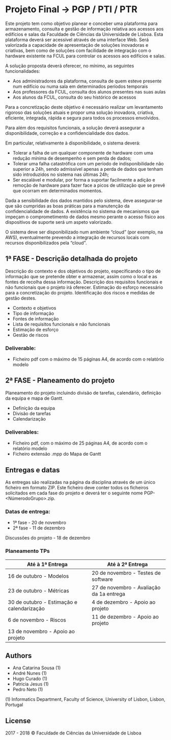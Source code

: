 # Projeto Final -> PGP / PTI / PTR
Este projeto tem como objetivo planear e conceber uma plataforma para armazenamento, consulta e gestão de informação relativa aos acessos aos edifícios e salas da Faculdade de Ciências da Universidade de Lisboa. Esta plataforma deverá ser acessível através de uma interface Web. Será valorizada a capacidade de apresentação de soluções inovadoras e criativas, bem como de soluções com facilidade de integração com o hardware existente na FCUL para controlar os acessos aos edifícios e salas.

A solução proposta deverá oferecer, no mínimo, as seguintes funcionalidades:
* Aos administradores da plataforma, consulta de quem esteve presente num edifício ou numa sala em determinados períodos temporais
* Aos professores da FCUL, consulta dos alunos presentes nas suas aulas
* Aos alunos da FCUL, consulta do seu histórico de acessos

Para a concretização deste objetivo é necessário realizar um levantamento rigoroso das soluções atuais e propor uma solução inovadora, criativa, eficiente, integrada, rápida e segura para todos os processos envolvidos.

Para além dos requisitos funcionais, a solução deverá assegurar a disponibilidade, correção e a confidencialidade dos dados.

Em particular, relativamente à disponibilidade, o sistema deverá:
* Tolerar a falha de um qualquer componente de hardware com uma redução mínima de desempenho e sem perda de dados;
* Tolerar uma falha catastrófica com um período de indisponibilidade não superior a 24h, sendo admissível apenas a perda de dados que tenham sido introduzidos no sistema nas últimas 24h;
* Ser escalável e modular, por forma a suportar facilmente a adição e remoção de hardware para fazer face a picos de utilização que se prevê que ocorram em determinados momentos.

Dada a sensibilidade dos dados mantidos pelo sistema, deve assegurar-se que são cumpridas as boas práticas para a manutenção da confidencialidade de dados. A existência no sistema de mecanismos que impeçam o comprometimento de dados mesmo perante o acesso físico aos dispositivos de suporte será um aspeto valorizado.

O sistema deve ser disponibilizado num ambiente “cloud” (por exemplo, na AWS), eventualmente prevendo a integração de recursos locais com recursos disponibilizados pela “cloud".

## 1ª FASE - Descrição detalhada do projeto
Descrição do contexto e dos objetivos do projeto, especificando o tipo de informação que se pretende obter e armazenar, assim como o local e as fontes de recolha dessa informação. Descrição dos requisitos funcionais e não funcionais que o projeto irá oferecer. Estimação do esforço necessário para a concretização do projeto. Identificação dos riscos e medidas de gestão destes.

* Contexto e objetivos 
* Tipo de informação 
* Fontes de informação
* Lista de requisitos funcionais e não funcionais
* Estimação de esforço
* Gestão de riscos

### Deliverable:
* Ficheiro pdf com o máximo de 15 páginas A4, de acordo com o relatório modelo

## 2ª FASE - Planeamento do projeto
Planeamento do projeto incluindo divisão de tarefas, calendário, definição da equipa e mapa de Gantt.

* Definição da equipa
* Divisão de tarefas
* Calendarização

### Deliverables:

* Ficheiro pdf, com o máximo de 25 páginas A4, de acordo com o relatório modelo
* Ficheiro extensão .mpp do Mapa de Gantt

## Entregas e datas
As entregas são realizadas na página da disciplina através de um único ficheiro em formato ZIP. Este ficheiro deve conter todos os ficheiros solicitados em cada fase do projeto e deverá ter o seguinte nome PGP-<NúmerodoGrupo>.zip.

### Datas de entrega:

* 1ª fase - 20 de novembro
* 2ª fase - 11 de dezembro

Discussões do projeto - 18 de dezembro

### Planeamento TPs

| Até à 1ª Entrega |  Até à 2ª Entrega |
| ---------- | ----------- |
| 16 de outubro - Modelos | 20 de novembro - Testes de software |
| 23 de outubro - Métricas | 27 de novembro - Avaliação da 1a entrega |
| 30 de outubro - Estimação e calendarização | 4 de dezembro - Apoio ao projeto |
| 6 de novembro - Riscos | 11 de dezembro - Apoio ao projeto |
| 13 de novembro - Apoio ao projeto | |

## Authors
* Ana Catarina Sousa (1)
* André Nunes (1)
* Hugo Curado (1)
* Patricia Jesus (1)
* Pedro Neto (1)

(1) Informatics Department, Faculty of Science, University of Lisbon, Lisbon, Portugal

## License

2017 - 2018 © Faculdade de Ciências da Universidade de Lisboa
